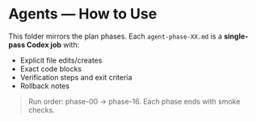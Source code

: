 # Agents — How to Use

This folder mirrors the plan phases. Each `agent-phase-XX.md` is a **single-pass Codex job** with:
- Explicit file edits/creates
- Exact code blocks
- Verification steps and exit criteria
- Rollback notes

> Run order: phase-00 → phase-16. Each phase ends with smoke checks.
